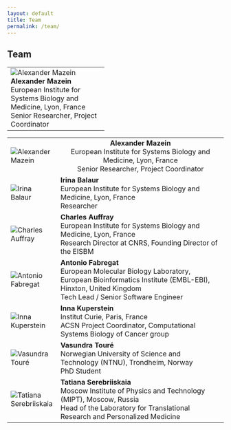 ```yaml
---
layout: default
title: Team
permalink: /team/
---
```


## Team


<table>
    <tr>
      <td style="width: 210px;"><img src="../images/team/AlexanderMazein.jpg" alt="Alexander Mazein" /><br /><strong>Alexander Mazein</strong><br />European Institute for Systems Biology and Medicine, Lyon, France<br />Senior Researcher, Project Coordinator</td>
    </tr>
</table>


<table width="500" cellpadding="5">
    <tr>
      <td style="width: 100px;"><img src="../images/team/AlexanderMazein.jpg" alt="Alexander Mazein" /></td>
      <td align="center" valign="center"><strong>Alexander Mazein</strong><br />European Institute for Systems Biology and Medicine, Lyon, France<br />Senior Researcher, Project Coordinator</td>
    </tr>
    <tr>
      <td style="width: 100px;"><img src="../images/team/IrinaBalaur.jpg" alt="Irina Balaur"/></td>
      <td><strong>Irina Balaur</strong><br />European Institute for Systems Biology and Medicine, Lyon, France<br />Researcher</td>
    </tr>
    <tr>
      <td style="width: 100px;"><img src="../images/team/CharlesAuffray.jpg" alt="Charles Auffray"/></td>
      <td><strong>Charles Auffray</strong><br />European Institute for Systems Biology and Medicine, Lyon, France<br />Research Director at CNRS, Founding Director of the EISBM</td>
    </tr>
    <tr>
      <td style="width: 100px;"><img src="../images/team/AntonioFabregat.jpg" alt="Antonio Fabregat"/></td>
      <td><strong>Antonio Fabregat</strong><br />European Molecular Biology Laboratory, European Bioinformatics Institute (EMBL-EBI), Hinxton, United Kingdom<br />Tech Lead / Senior Software Engineer</td>
    </tr>
    <tr>
      <td style="width: 100px;"><img src="../images/team/InnaKuperstein.jpg" alt="Inna Kuperstein"/></td>
      <td><strong>Inna Kuperstein</strong><br />Institut Curie, Paris, France<br />ACSN Project Coordinator, Computational Systems Biology of Cancer group</td>
    </tr>
    <tr>
      <td style="width: 100px;"><img src="../images/team/VasundraToure.jpg" alt="Vasundra Touré"/></td>
      <td><strong>Vasundra Touré</strong><br />Norwegian University of Science and Technology (NTNU), Trondheim, Norway<br />PhD Student</td>
    </tr>
    <tr>
      <td style="width: 100px;"><img src="../images/team/TatianaSerebriiskaia.jpg" alt="Tatiana Serebriiskaia"/></td>
      <td><strong>Tatiana Serebriiskaia</strong><br />Moscow Institute of Physics and Technology (MIPT), Moscow, Russia<br />Head of the Laboratory for Translational Research and Personalized Medicine</td>
    </tr>
</table>
